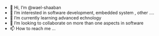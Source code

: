 - 👋 Hi, I’m @wael-shaaban
- 👀 I’m interested in software development, embedded system , other ....
- 🌱 I’m currently learning advanced echnology
- 💞️ I’m looking to collaborate on more than one aspects in software
- 📫 How to reach me ...

<!---
wael-shaaban/wael-shaaban is a ✨ special ✨ repository because its `README.md` (this file) appears on your GitHub profile.
You can click the Preview link to take a look at your changes.
--->
